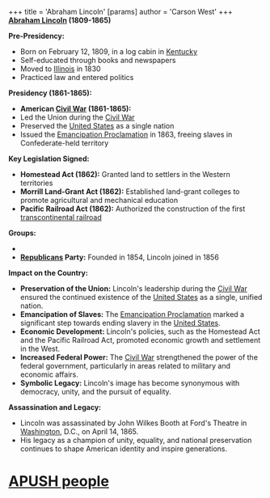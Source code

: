 +++
 title = 'Abraham Lincoln'
[params]
	author = 'Carson West'
+++
**[Abraham Lincoln](./../abraham-lincoln/) (1809-1865)**

**Pre-Presidency:**

* Born on February 12, 1809, in a log cabin in [Kentucky](./../kentucky/)
* Self-educated through books and newspapers
* Moved to [Illinois](./../illinois/) in 1830
* Practiced law and entered politics

**Presidency (1861-1865):**

* **American [Civil War](./../civil-war/) (1861-1865):**
 * Led the Union during the [Civil War](./../civil-war/)
 * Preserved the [United States](./../united-states/) as a single nation
 * Issued the [Emancipation Proclamation](./../emancipation-proclamation/) in 1863, freeing slaves in Confederate-held territory

**Key Legislation Signed:**

* **Homestead Act (1862):** Granted land to settlers in the Western territories
* **Morrill Land-Grant Act (1862):** Established land-grant colleges to promote agricultural and mechanical education
* **Pacific Railroad Act (1862):** Authorized the construction of the first [transcontinental railroad](./../transcontinental-railroad/)

**Groups:**

* 
* **[Republicans](./../republicans/) Party:** Founded in 1854, Lincoln joined in 1856

**Impact on the Country:**

* **Preservation of the Union:** Lincoln's leadership during the [Civil War](./../civil-war/) ensured the continued existence of the [United States](./../united-states/) as a single, unified nation.
* **Emancipation of Slaves:** The [Emancipation Proclamation](./../emancipation-proclamation/) marked a significant step towards ending slavery in the [United States](./../united-states/).
* **Economic Development:** Lincoln's policies, such as the Homestead Act and the Pacific Railroad Act, promoted economic growth and settlement in the West.
* **Increased Federal Power:** The [Civil War](./../civil-war/) strengthened the power of the federal government, particularly in areas related to military and economic affairs.
* **Symbolic Legacy:** Lincoln's image has become synonymous with democracy, unity, and the pursuit of equality.

**Assassination and Legacy:**

* Lincoln was assassinated by John Wilkes Booth at Ford's Theatre in [Washington](./../washington/), D.C., on April 14, 1865.
* His legacy as a champion of unity, equality, and national preservation continues to shape American identity and inspire generations.
# [APUSH people](./../apush-people/)